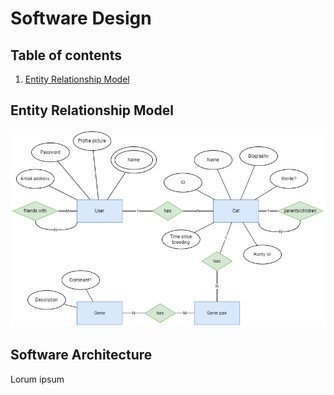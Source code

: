 # Software Design

## Table of contents

1. [Entity Relationship Model](#entity-relationship-model)

## Entity Relationship Model

![Entity Relationship Model](/images/er-model-collecticats-v1.png)

## Software Architecture

Lorum ipsum
